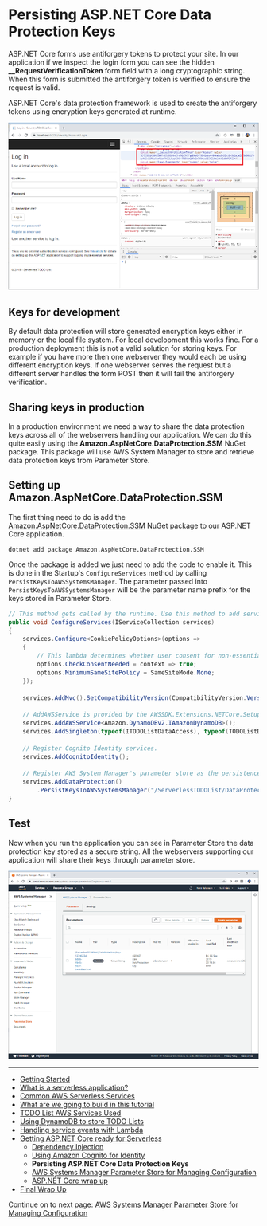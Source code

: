 # Persisting ASP.NET Core Data Protection Keys

ASP.NET Core forms use antiforgery tokens to protect your site. In our application if we inspect the login form you can see the hidden **__RequestVerificationToken** form field
with a long cryptographic string. When this form is submitted the antiforgery token is verified to ensure the request is valid.

ASP.NET Core's data protection framework is used to create the antiforgery tokens using encryption keys generated at runtime.

![Antiforgery Token](./images/AntiForgeryToken.png)

## Keys for development

By default data protection will store generated encryption keys either in memory or the local file system. For local development this works fine.
For a production deployment this is not a valid solution for storing keys. For example if you have more then one webserver they would each be using different encryption keys. If one webserver serves 
the request but a different server handles the form POST then it will fail the antiforgery verification. 

## Sharing keys in production

In a production environment we need a way to share the data protection keys across all of the webservers handling our application. We can do this quite easily using
the **Amazon.AspNetCore.DataProtection.SSM** NuGet package. This package will use AWS System Manager to store and retrieve data protection keys from Parameter Store.


## Setting up Amazon.AspNetCore.DataProtection.SSM

The first thing need to do is add the [Amazon.AspNetCore.DataProtection.SSM](https://www.nuget.org/packages/Amazon.AspNetCore.DataProtection.SSM/) NuGet package to our ASP.NET Core application.

```
dotnet add package Amazon.AspNetCore.DataProtection.SSM
```

Once the package is added we just need to add the code to enable it. This is done in the Startup's `ConfigureServices` method by calling `PersistKeysToAWSSystemsManager`.
The parameter passed into `PersistKeysToAWSSystemsManager` will be the parameter name prefix for the keys stored in Parameter Store.

```csharp
// This method gets called by the runtime. Use this method to add services to the container.
public void ConfigureServices(IServiceCollection services)
{
    services.Configure<CookiePolicyOptions>(options =>
    {
        // This lambda determines whether user consent for non-essential cookies is needed for a given request.
        options.CheckConsentNeeded = context => true;
        options.MinimumSameSitePolicy = SameSiteMode.None;
    });

    services.AddMvc().SetCompatibilityVersion(CompatibilityVersion.Version_2_1);

    // AddAWSService is provided by the AWSSDK.Extensions.NETCore.Setup NuGet package.
    services.AddAWSService<Amazon.DynamoDBv2.IAmazonDynamoDB>();
    services.AddSingleton(typeof(ITODOListDataAccess), typeof(TODOListDataAccess));

    // Register Cognito Identity services.
    services.AddCognitoIdentity();

    // Register AWS System Manager's parameter store as the persistence for data protection keys.
    services.AddDataProtection()
        .PersistKeysToAWSSystemsManager("/ServerlessTODOList/DataProtection");
}
```

## Test

Now when you run the application you can see in Parameter Store the data protection key stored as a secure string. All 
the webservers supporting our application will share their keys through parameter store.

![Parameter Store](./images/KeyStoredInParameterStore.png)

<!-- Generated Navigation -->
---

* [Getting Started](../GettingStarted.md)
* [What is a serverless application?](../WhatIsServerless.md)
* [Common AWS Serverless Services](../CommonServerlessServices.md)
* [What are we going to build in this tutorial](../WhatAreWeBuilding.md)
* [TODO List AWS Services Used](../TODOListServices.md)
* [Using DynamoDB to store TODO Lists](../DynamoDBModule/WhatIsDynamoDB.md)
* [Handling service events with Lambda](../StreamProcessing/ServiceEvents.md)
* [Getting ASP.NET Core ready for Serverless](../ASP.NETCoreFrontend/TheFrontend.md)
  * [Dependency Injection](../ASP.NETCoreFrontend/DependencyInjection.md)
  * [Using Amazon Cognito for Identity](../ASP.NETCoreFrontend/WebIdentity.md)
  * **Persisting ASP.NET Core Data Protection Keys**
  * [AWS Systems Manager Parameter Store for Managing Configuration](../ASP.NETCoreFrontend/ParameterStoreConfigurationProvider.md)
  * [ASP.NET Core wrap up](../ASP.NETCoreFrontend/FrontendWrapup.md)
* [Final Wrap Up](../FinalWrapup.md)

Continue on to next page: [AWS Systems Manager Parameter Store for Managing Configuration](../ASP.NETCoreFrontend/ParameterStoreConfigurationProvider.md)

